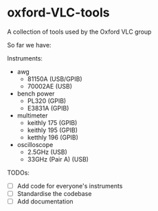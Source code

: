 # oxford-VLC-tools
A collection of tools used by the Oxford VLC group


So far we have:

Instruments:
- awg
  - 81150A (USB/GPIB)
  - 70002AE (USB)
- bench power
  - PL320 (GPIB)
  - E3831A (GPIB)
- multimeter
  - keithly 175 (GPIB)
  - keithly 195 (GPIB)
  - ketthly 196 (GPIB)
- oscilloscope
  - 2.5GHz (USB)
  - 33GHz (Pair A) (USB)



TODOs:
- [ ] Add code for everyone's instruments
- [ ] Standardise the codebase
- [ ] Add documentation
